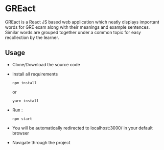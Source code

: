 # GREact

GREact is a React JS based web application which neatly displays important words for GRE exam along with their meanings and example sentences. Similar words are grouped together under a common topic for easy recollection by the learner.

## Usage

* Clone/Download the source code

* Install all requirements
  ``` 
  npm install 
  ```
  or 
  ``` 
  yarn install
  ```
  
* Run :
  ```
  npm start
  ```
  
* You will be automatically redirected to localhost:3000/ in your default browser

* Navigate through the project
